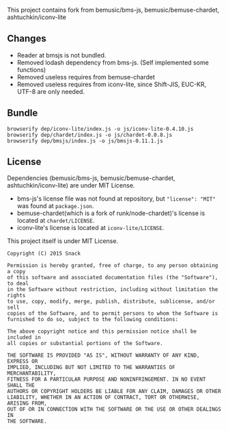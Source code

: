 This project contains fork from bemusic/bms-js, bemusic/bemuse-chardet, ashtuchkin/iconv-lite

## Changes

* Reader at bmsjs is not bundled.
* Removed lodash dependency from bms-js. (Self implemented some functions)
* Removed useless requires from bemuse-chardet
* Removed useless requires from iconv-lite, since Shift-JIS, EUC-KR, UTF-8 are only needed.

## Bundle

```
browserify dep/iconv-lite/index.js -o js/iconv-lite-0.4.10.js
browserify dep/chardet/index.js -o js/chardet-0.0.8.js
browserify dep/bmsjs/index.js -o js/bmsjs-0.11.1.js
```

## License

Dependencies (bemusic/bms-js, bemusic/bemuse-chardet, ashtuchkin/iconv-lite) are under MIT License.

* bms-js's license file was not found at repository, but `"license": "MIT"` was found at `package.json`.
* bemuse-chardet(which is a fork of runk/node-chardet)'s license is located at `chardet/LICENSE`.
* iconv-lite's license is located at `iconv-lite/LICENSE`.

This project itself is under MIT License.

```
Copyright (C) 2015 Snack

Permission is hereby granted, free of charge, to any person obtaining a copy
of this software and associated documentation files (the "Software"), to deal
in the Software without restriction, including without limitation the rights
to use, copy, modify, merge, publish, distribute, sublicense, and/or sell
copies of the Software, and to permit persons to whom the Software is
furnished to do so, subject to the following conditions:

The above copyright notice and this permission notice shall be included in
all copies or substantial portions of the Software.

THE SOFTWARE IS PROVIDED "AS IS", WITHOUT WARRANTY OF ANY KIND, EXPRESS OR
IMPLIED, INCLUDING BUT NOT LIMITED TO THE WARRANTIES OF MERCHANTABILITY,
FITNESS FOR A PARTICULAR PURPOSE AND NONINFRINGEMENT. IN NO EVENT SHALL THE
AUTHORS OR COPYRIGHT HOLDERS BE LIABLE FOR ANY CLAIM, DAMAGES OR OTHER
LIABILITY, WHETHER IN AN ACTION OF CONTRACT, TORT OR OTHERWISE, ARISING FROM,
OUT OF OR IN CONNECTION WITH THE SOFTWARE OR THE USE OR OTHER DEALINGS IN
THE SOFTWARE.
```
